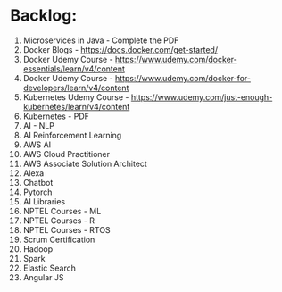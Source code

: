 # Backlog:
1. Microservices in Java - Complete the PDF
2. Docker Blogs - https://docs.docker.com/get-started/
3. Docker Udemy Course - https://www.udemy.com/docker-essentials/learn/v4/content
4. Docker Udemy Course - https://www.udemy.com/docker-for-developers/learn/v4/content
5. Kubernetes Udemy Course - https://www.udemy.com/just-enough-kubernetes/learn/v4/content
6. Kubernetes - PDF
7. AI - NLP
8. AI Reinforcement Learning
9. AWS AI
10. AWS Cloud Practitioner
11. AWS Associate Solution Architect
12. Alexa
13. Chatbot
14. Pytorch
15. AI Libraries
16. NPTEL Courses - ML
17. NPTEL Courses - R
18. NPTEL Courses - RTOS
19. Scrum Certification
20. Hadoop
21. Spark
22. Elastic Search
23. Angular JS
